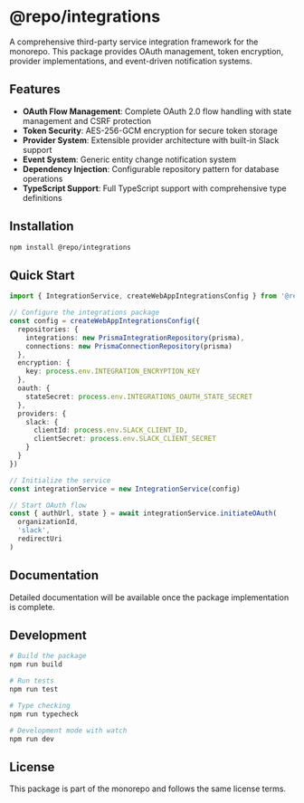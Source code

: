 # @repo/integrations

A comprehensive third-party service integration framework for the monorepo. This package provides OAuth management, token encryption, provider implementations, and event-driven notification systems.

## Features

- **OAuth Flow Management**: Complete OAuth 2.0 flow handling with state management and CSRF protection
- **Token Security**: AES-256-GCM encryption for secure token storage
- **Provider System**: Extensible provider architecture with built-in Slack support
- **Event System**: Generic entity change notification system
- **Dependency Injection**: Configurable repository pattern for database operations
- **TypeScript Support**: Full TypeScript support with comprehensive type definitions

## Installation

```bash
npm install @repo/integrations
```

## Quick Start

```typescript
import { IntegrationService, createWebAppIntegrationsConfig } from '@repo/integrations'

// Configure the integrations package
const config = createWebAppIntegrationsConfig({
  repositories: {
    integrations: new PrismaIntegrationRepository(prisma),
    connections: new PrismaConnectionRepository(prisma)
  },
  encryption: {
    key: process.env.INTEGRATION_ENCRYPTION_KEY
  },
  oauth: {
    stateSecret: process.env.INTEGRATIONS_OAUTH_STATE_SECRET
  },
  providers: {
    slack: {
      clientId: process.env.SLACK_CLIENT_ID,
      clientSecret: process.env.SLACK_CLIENT_SECRET
    }
  }
})

// Initialize the service
const integrationService = new IntegrationService(config)

// Start OAuth flow
const { authUrl, state } = await integrationService.initiateOAuth(
  organizationId,
  'slack',
  redirectUri
)
```

## Documentation

Detailed documentation will be available once the package implementation is complete.

## Development

```bash
# Build the package
npm run build

# Run tests
npm run test

# Type checking
npm run typecheck

# Development mode with watch
npm run dev
```

## License

This package is part of the monorepo and follows the same license terms.